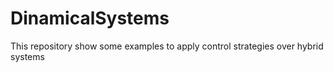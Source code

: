 # DinamicalSystems
This repository show some examples to apply control strategies over hybrid systems
